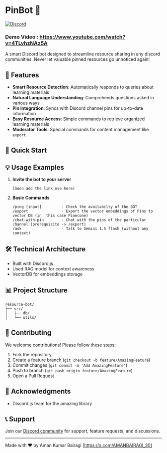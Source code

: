 # PinBot 🤖
[![Discord](https://img.shields.io/badge/Discord-Community-7289DA)](https://discord.gg/)
### Demo Video : https://www.youtube.com/watch?v=4TLyhzNAz5A

A smart Discord bot designed to streamline resource sharing in any discord communities. Never let valuable pinned resources go unnoticed again!

## 🌟 Features

- **Smart Resource Detection**: Automatically responds to queries about learning materials
- **Natural Language Understanding**: Comprehends questions asked in various ways
- **Pin Integration**: Syncs with Discord channel pins for up-to-date information
- **Easy Resource Access**: Simple commands to retrieve organized learning materials
- **Moderator Tools**: Special commands for content management like `export` 

## 🚀 Quick Start

## 💡 Usage Examples
1. **Invite the bot to your server**
   ```
   [Soon add the link ove here]
   ```

2. **Basic Commands**
   ```
   /ping [input]         - Check the availabilty of the BOT
   /export               - Export the vector embeddings of Pins to vector DB (in  this case Pinecone)
   /chat-with-pin        - Chat with the pins of the particular channel (prerequisite -> /export)
   /ask                  - Talk to Gemini 1.5 flash (without any context)

   ```

## 🛠️ Technical Architecture

- Built with Discord.js
- Used RAG model for context awareness
- VectorDB for embeddings storage

## 📊 Project Structure

```
resource-bot/
├── src/
│   ├── db/
│   └── utils/
```

## 🤝 Contributing

We welcome contributions! Please follow these steps:

1. Fork the repository
2. Create a feature branch (`git checkout -b feature/AmazingFeature`)
3. Commit changes (`git commit -m 'Add AmazingFeature'`)
4. Push to branch (`git push origin feature/AmazingFeature`)
5. Open a Pull Request

## 🙏 Acknowledgments

- Discord.js team for the amazing library

## 📞 Support

Join our [Discord community](https://discord.gg/) for support, feature requests, and discussions.

---
Made with ❤️ by Aman Kumar Bairagi [https://x.com/AMANBAIRAGI_30]
